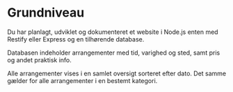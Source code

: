 # Grundniveau
Du har planlagt, udviklet og dokumenteret et website i Node.js enten med Restify eller Express og en tilhørende database.

Databasen indeholder arrangementer med tid, varighed og sted, samt pris og andet praktisk info.

Alle arrangementer vises i en samlet oversigt sorteret efter dato. Det samme gælder for alle arrangementer i en bestemt kategori.
